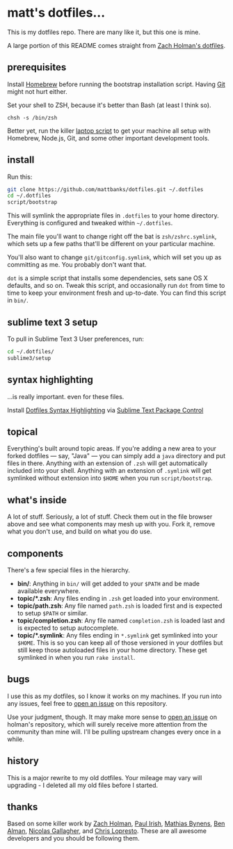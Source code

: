 # matt's dotfiles...

This is my dotfiles repo. There are many like it, but this one is mine.

A large portion of this README comes straight from [Zach Holman's dotfiles](https://github.com/holman/dotfiles).

## prerequisites

Install [Homebrew](https://github.com/mxcl/homebrew) before running the bootstrap installation script. Having [Git](http://git-scm.com) might not hurt either.

Set your shell to ZSH, because it's better than Bash (at least I think so).

`chsh -s /bin/zsh`

Better yet, run the killer [laptop script](https://github.com/mattbanks/laptop) to get your machine all setup with Homebrew, Node.js, Git, and some other important development tools.

## install

Run this:

```sh
git clone https://github.com/mattbanks/dotfiles.git ~/.dotfiles
cd ~/.dotfiles
script/bootstrap
```

This will symlink the appropriate files in `.dotfiles` to your home directory.
Everything is configured and tweaked within `~/.dotfiles`.

The main file you'll want to change right off the bat is `zsh/zshrc.symlink`,
which sets up a few paths that'll be different on your particular machine.

You'll also want to change `git/gitconfig.symlink`, which will set you up as
committing as me. You probably don't want that.

`dot` is a simple script that installs some dependencies, sets sane OS X
defaults, and so on. Tweak this script, and occasionally run `dot` from
time to time to keep your environment fresh and up-to-date. You can find
this script in `bin/`.

## sublime text 3 setup

To pull in Sublime Text 3 User preferences, run:

```sh
cd ~/.dotfiles/
sublime3/setup
```

## syntax highlighting

…is really important. even for these files.

Install [Dotfiles Syntax Highlighting](https://github.com/mattbanks/dotfiles-syntax-highlighting-st2) via [Sublime Text Package Control](https://sublime.wbond.net/)

## topical

Everything's built around topic areas. If you're adding a new area to your
forked dotfiles — say, "Java" — you can simply add a `java` directory and put
files in there. Anything with an extension of `.zsh` will get automatically
included into your shell. Anything with an extension of `.symlink` will get
symlinked without extension into `$HOME` when you run `script/bootstrap`.

## what's inside

A lot of stuff. Seriously, a lot of stuff. Check them out in the file browser
above and see what components may mesh up with you. Fork it, remove what you
don't use, and build on what you do use.

## components

There's a few special files in the hierarchy.

- **bin/**: Anything in `bin/` will get added to your `$PATH` and be made
  available everywhere.
- **topic/\*.zsh**: Any files ending in `.zsh` get loaded into your
  environment.
- **topic/path.zsh**: Any file named `path.zsh` is loaded first and is
  expected to setup `$PATH` or similar.
- **topic/completion.zsh**: Any file named `completion.zsh` is loaded
  last and is expected to setup autocomplete.
- **topic/\*.symlink**: Any files ending in `*.symlink` get symlinked into
  your `$HOME`. This is so you can keep all of those versioned in your dotfiles
  but still keep those autoloaded files in your home directory. These get
  symlinked in when you run `rake install`.

## bugs

I use this as my dotfiles, so I know it works on my machines. If you run into any issues,
feel free to [open an issue](https://github.com/mattbanks/dotfiles/issues) on this repository.

Use your judgment, though. It may make more sense to
[open an issue](https://github.com/holman/dotfiles/issues) on holman's repository, which will
surely receive more attention from the community than mine will. I'll be pulling upstream
changes every once in a while.

## history

This is a major rewrite to my old dotfiles. Your mileage may vary will upgrading - I deleted all my old files before I started.

## thanks

Based on some killer work by [Zach Holman](https://github.com/holman/dotfiles), [Paul Irish](https://github.com/paulirish/dotfiles), [Mathias Bynens](https://github.com/mathiasbynens/dotfiles), [Ben Alman](https://github.com/cowboy/dotfiles), [Nicolas Gallagher](https://github.com/necolas/dotfiles), and [Chris Lopresto](https://github.com/chrislopresto/dotfiles). These are all awesome developers and you should be following them.
